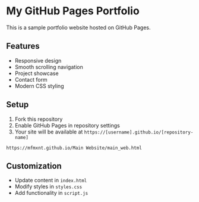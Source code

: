 # My GitHub Pages Portfolio

This is a sample portfolio website hosted on GitHub Pages.

## Features
- Responsive design
- Smooth scrolling navigation
- Project showcase
- Contact form
- Modern CSS styling

## Setup
1. Fork this repository
2. Enable GitHub Pages in repository settings
3. Your site will be available at `https://[username].github.io/[repository-name]`

`https://mfmxnt.github.io/Main Website/main_web.html`


## Customization
- Update content in `index.html`
- Modify styles in `styles.css`
- Add functionality in `script.js`
